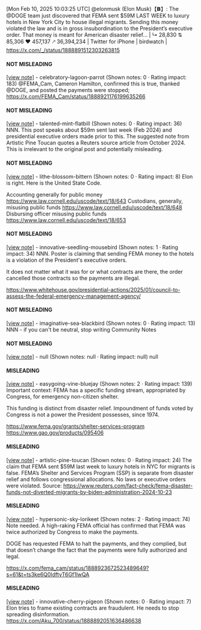 [Mon Feb 10, 2025 10:03:25 UTC] @elonmusk (Elon Musk)【𝗕】: The @DOGE team just discovered that FEMA sent $59M LAST WEEK to luxury hotels in New York City to house illegal migrants.  Sending this money violated the law and is in gross insubordination to the President’s executive order.  That money is meant for American disaster relief… | ↳ 28,830 ⇅ 85,306 ♥ 457,137 🡕 36,394,234 | Twitter for iPhone | birdwatch | https://x.com/_/status/1888891512303263815

#### NOT MISLEADING

[[view note]](https://x.com/i/birdwatch/n/1888971142314238030) - celebratory-lagoon-parrot (Shown notes: 0 · Rating impact: 183)
@FEMA_Cam, Cameron Hamilton,  confirmed this is true, thanked @DOGE, and posted the payments were stopped;
https://x.com/FEMA_Cam/status/1888921176199635266

#### NOT MISLEADING

[[view note]](https://x.com/i/birdwatch/n/1888919100367220760) - talented-mint-flatbill (Shown notes: 0 · Rating impact: 36)
NNN. This post speaks about $59m sent last week (Feb 2024) and presidential executive orders made prior to this. The suggested note from Artistic Pine Toucan quotes a Reuters source article from October 2024. This is irrelevant to the original post and potentially misleading.

#### NOT MISLEADING

[[view note]](https://x.com/i/birdwatch/n/1888911063112130836) - lithe-blossom-bittern (Shown notes: 0 · Rating impact: 8)
Elon is right.  Here is the United State Code.

Accounting generally for public money https://www.law.cornell.edu/uscode/text/18/643
Custodians, generally, misusing public funds
https://www.law.cornell.edu/uscode/text/18/648
Disbursing officer misusing public funds
https://www.law.cornell.edu/uscode/text/18/653

#### NOT MISLEADING

[[view note]](https://x.com/i/birdwatch/n/1888908745905971414) - innovative-seedling-mousebird (Shown notes: 1 · Rating impact: 34)
NNN. Poster is claiming that sending FEMA money to the hotels is a violation of the President's executive orders. 

It does not matter what it was for or what contracts are there, the order cancelled those contracts so the payments are illegal.

https://www.whitehouse.gov/presidential-actions/2025/01/council-to-assess-the-federal-emergency-management-agency/

#### NOT MISLEADING

[[view note]](https://x.com/i/birdwatch/n/1888907480648106121) - imaginative-sea-blackbird (Shown notes: 0 · Rating impact: 13)
NNN - if you can't be neutral, stop writing Community Notes

#### NOT MISLEADING

[[view note]](https://x.com/i/birdwatch/n/1888908210842513704) - null (Shown notes: null · Rating impact: null)
null

#### MISLEADING

[[view note]](https://x.com/i/birdwatch/n/1888950995243147577) - easygoing-vine-bluejay (Shown notes: 2 · Rating impact: 139)
Important context: FEMA has a specific funding stream, appropriated by Congress, for emergency non-citizen shelter. 

This funding is distinct from disaster relief. Impoundment of funds voted by Congress is not a power the President possesses, since 1974.

https://www.fema.gov/grants/shelter-services-program
https://www.gao.gov/products/095406


#### MISLEADING

[[view note]](https://x.com/i/birdwatch/n/1888914769505145192) - artistic-pine-toucan (Shown notes: 0 · Rating impact: 24)
The claim that FEMA sent $59M last week to luxury hotels in NYC for migrants is false. FEMA’s Shelter and Services Program (SSP) is separate from disaster relief and follows congressional allocations. No laws or executive orders were violated. Source: https://www.reuters.com/fact-check/fema-disaster-funds-not-diverted-migrants-by-biden-administration-2024-10-23

#### MISLEADING

[[view note]](https://x.com/i/birdwatch/n/1889007526403788827) - hypersonic-sky-lorikeet (Shown notes: 2 · Rating impact: 74)
Note needed. A high-raking FEMA official has confirmed that FEMA was twice authorized by Congress to make the payments.

DOGE has requested FEMA to halt the payments, and they complied, but that doesn’t change the fact that the payments were fully authorized and legal.

https://x.com/fema_cam/status/1888923672523489649?s=61&t=ts3ke6Q0IdftyT6Gf1lwQA

#### MISLEADING

[[view note]](https://x.com/i/birdwatch/n/1888906327357002141) - innovative-cherry-pigeon (Shown notes: 0 · Rating impact: 7)
Elon tries to frame existing contracts are fraudulent.
He needs to stop spreading disinformation.
https://x.com/Aku_700/status/1888892051636486638
